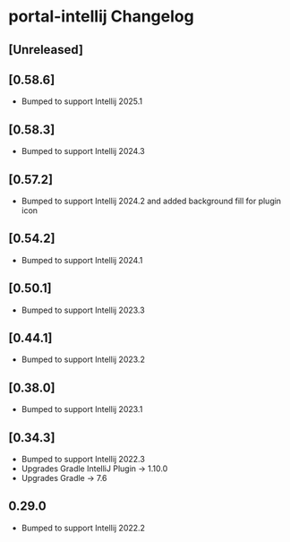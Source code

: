 # portal-intellij Changelog

## [Unreleased]

## [0.58.6]
- Bumped to support Intellij 2025.1

## [0.58.3]
- Bumped to support Intellij 2024.3

## [0.57.2]
- Bumped to support Intellij 2024.2 and added background fill for plugin icon

## [0.54.2]
- Bumped to support Intellij 2024.1

## [0.50.1]
- Bumped to support Intellij 2023.3

## [0.44.1]
- Bumped to support Intellij 2023.2

## [0.38.0]
- Bumped to support Intellij 2023.1

## [0.34.3]
- Bumped to support Intellij 2022.3
- Upgrades Gradle IntelliJ Plugin -> 1.10.0
- Upgrades Gradle -> 7.6

## 0.29.0
- Bumped to support Intellij 2022.2
